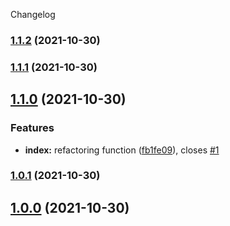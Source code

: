 Changelog
### [1.1.2](https://github.com/rudemex/test-changelog/compare/v1.1.1...v1.1.2) (2021-10-30)

### [1.1.1](https://github.com/rudemex/test-changelog/compare/v1.1.0...v1.1.1) (2021-10-30)

## [1.1.0](https://github.com/rudemex/test-changelog/compare/v1.0.1...v1.1.0) (2021-10-30)


### Features

* **index:** refactoring function ([fb1fe09](https://github.com/rudemex/test-changelog/commit/fb1fe095466b2228c85cd4a877eaf7e44e665a68)), closes [#1](https://github.com/rudemex/test-changelog/issues/1)

### [1.0.1](https://github.com/rudemex/test-changelog/compare/v1.0.0...v1.0.1) (2021-10-30)

## [1.0.0](https://github.com/rudemex/test-changelog/compare/v0.1.6...v1.0.0) (2021-10-30)
